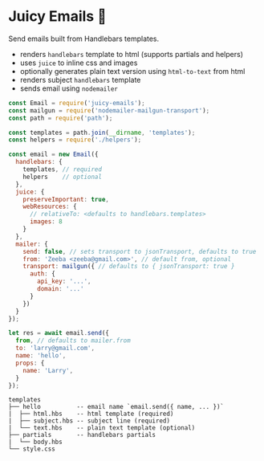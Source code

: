 # Juicy Emails 🍉

Send emails built from Handlebars templates.

* renders `handlebars` template to html (supports partials and helpers)
* uses `juice` to inline css and images
* optionally generates plain text version using `html-to-text` from html
* renders subject `handlebars` template
* sends email using `nodemailer`

``` javascript
const Email = require('juicy-emails');
const mailgun = require('nodemailer-mailgun-transport');
const path = require('path');

const templates = path.join(__dirname, 'templates');
const helpers = require('./helpers');

const email = new Email({
  handlebars: {
    templates, // required
    helpers    // optional
  },
  juice: {
    preserveImportant: true,
    webResources: {
      // relativeTo: <defaults to handlebars.templates>
      images: 8
    }
  },
  mailer: {
    send: false, // sets transport to jsonTransport, defaults to true
    from: 'Zeeba <zeeba@gmail.com>', // default from, optional
    transport: mailgun({ // defaults to { jsonTransport: true }
      auth: {
        api_key: '...',
        domain: '...'
      }
    })
  }
});

let res = await email.send({
  from, // defaults to mailer.from
  to: 'larry@gmail.com',
  name: 'hello',
  props: {
    name: 'Larry',
  }
});
```

```
templates
├── hello          -- email name `email.send({ name, ... })`
|  ├── html.hbs    -- html template (required)
|  ├── subject.hbs -- subject line (required)
|  └── text.hbs    -- plain text template (optional)
├── partials       -- handlebars partials
|  └── body.hbs
└── style.css
```
